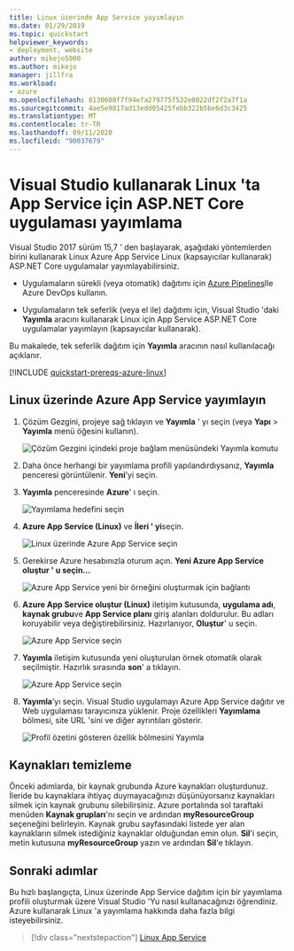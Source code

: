 ```yaml
---
title: Linux üzerinde App Service yayımlayın
ms.date: 01/29/2019
ms.topic: quickstart
helpviewer_keywords:
- deployment, website
author: mikejo5000
ms.author: mikejo
manager: jillfra
ms.workload:
- azure
ms.openlocfilehash: 8130608f7f94efa279775f532e0022df2f2a7f1a
ms.sourcegitcommit: 4ae5e9817ad13edd05425febb322b5be6d3c3425
ms.translationtype: MT
ms.contentlocale: tr-TR
ms.lasthandoff: 09/11/2020
ms.locfileid: "90037679"
---
```

# <a name="publish-an-aspnet-core-app-to-app-service-on-linux-using-visual-studio"></a>Visual Studio kullanarak Linux 'ta App Service için ASP.NET Core uygulaması yayımlama

Visual Studio 2017 sürüm 15,7 ' den başlayarak, aşağıdaki yöntemlerden birini kullanarak Linux Azure App Service Linux (kapsayıcılar kullanarak) ASP.NET Core uygulamalar yayımlayabilirsiniz.

* Uygulamaların sürekli (veya otomatik) dağıtımı için [Azure Pipelines](/azure/devops/pipelines/get-started-yaml?view=azdevops)Ile Azure DevOps kullanın.

* Uygulamaların tek seferlik (veya el ile) dağıtımı için, Visual Studio 'daki **Yayımla** aracını kullanarak Linux için App Service ASP.NET Core uygulamalar yayımlayın (kapsayıcılar kullanarak).

Bu makalede, tek seferlik dağıtım için **Yayımla** aracının nasıl kullanılacağı açıklanır.

[!INCLUDE [quickstart-prereqs-azure-linux](includes/quickstart-prereqs-azure-linux.md)]

## <a name="publish-to-azure-app-service-on-linux"></a>Linux üzerinde Azure App Service yayımlayın

1. Çözüm Gezgini, projeye sağ tıklayın ve **Yayımla** ' yı seçin (veya **Yapı**  >  **Yayımla** menü öğesini kullanın).

    ![Çözüm Gezgini içindeki proje bağlam menüsündeki Yayımla komutu](../deployment/media/quickstart-publish.png "Yayımla ' yı seçin")

1. Daha önce herhangi bir yayımlama profili yapılandırdıysanız, **Yayımla** penceresi görüntülenir. **Yeni**’yi seçin.

1. **Yayımla** penceresinde **Azure**' ı seçin.

    ![Yayımlama hedefini seçin](../deployment/media/quickstart-publish-azure-new.png)

1. **Azure App Service (Linux)** ve **İleri ' yi**seçin.

    ![Linux üzerinde Azure App Service seçin](../deployment/media/quickstart-publish-linux-select-azure-service.png)

1. Gerekirse Azure hesabınızla oturum açın. **Yeni Azure App Service oluştur ' u seçin...**

    ![Azure App Service yeni bir örneğini oluşturmak için bağlantı](../deployment/media/quickstart-publish-linux-create-new-link.png)

1. **Azure App Service oluştur (Linux)** iletişim kutusunda, **uygulama adı**, **kaynak grubu**ve **App Service planı** giriş alanları doldurulur. Bu adları koruyabilir veya değiştirebilirsiniz. Hazırlanıyor, **Oluştur**' u seçin.

    ![Azure App Service seçin](../deployment/media/quickstart-publish-linux-create-new-dialog.png)

1. **Yayımla** iletişim kutusunda yeni oluşturulan örnek otomatik olarak seçilmiştir. Hazırlık sırasında **son**' a tıklayın.

    ![Azure App Service seçin](../deployment/media/quickstart-publish-linux-select-instance.png)

1. **Yayımla**’yı seçin. Visual Studio uygulamayı Azure App Service dağıtır ve Web uygulaması tarayıcınıza yüklenir. Proje özellikleri **Yayımlama** bölmesi, site URL 'sini ve diğer ayrıntıları gösterir.

    ![Profil özetini gösteren özellik bölmesini Yayımla](../deployment/media/quickstart-publish-linux-summary-page.png)

## <a name="clean-up-resources"></a>Kaynakları temizleme

Önceki adımlarda, bir kaynak grubunda Azure kaynakları oluşturdunuz. İleride bu kaynaklara ihtiyaç duymayacağınızı düşünüyorsanız kaynakları silmek için kaynak grubunu silebilirsiniz.
Azure portalında sol taraftaki menüden **Kaynak grupları**'nı seçin ve ardından **myResourceGroup** seçeneğini belirleyin.
Kaynak grubu sayfasındaki listede yer alan kaynakların silmek istediğiniz kaynaklar olduğundan emin olun.
**Sil**'i seçin, metin kutusuna **myResourceGroup** yazın ve ardından **Sil**'e tıklayın.

## <a name="next-steps"></a>Sonraki adımlar

Bu hızlı başlangıçta, Linux üzerinde App Service dağıtım için bir yayımlama profili oluşturmak üzere Visual Studio 'Yu nasıl kullanacağınızı öğrendiniz. Azure kullanarak Linux 'a yayımlama hakkında daha fazla bilgi isteyebilirsiniz.

> [!div class="nextstepaction"]
> [Linux App Service](/azure/app-service/containers/app-service-linux-intro)